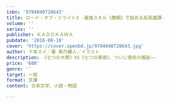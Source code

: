 ```yaml
---
isbn: '9784040728643'
title: ロード・オブ・リライト3 ‐最強スキル《魔眼》で始める反英雄譚‐
volume: ''
series: ''
publisher: ＫＡＤＯＫＡＷＡ
pubdate: '2018-08-18'
cover: 'https://cover.openbd.jp/9784040728643.jpg'
author: 十本スイ／著 柴乃櫂人／イラスト
description: 《七つの大罪》VS《七つの美徳》、ついに宿命の邂逅――
price: '680'
genre: ''
target: 一般
format: 文庫
content: 日本文学、小説・物語

---
```


